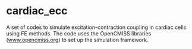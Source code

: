 cardiac_ecc
===========

A set of codes to simulate excitation-contraction coupling in cardiac cells using FE methods. 
The code uses the OpenCMISS libraries (www.opencmiss.org) to set up the simulation framework. 
